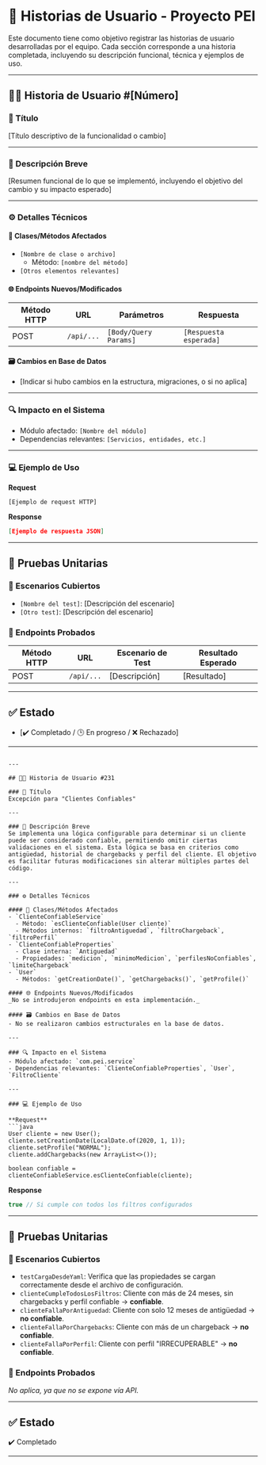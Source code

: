 
# 📘 Historias de Usuario - Proyecto PEI

Este documento tiene como objetivo registrar las historias de usuario desarrolladas por el equipo. Cada sección corresponde a una historia completada, incluyendo su descripción funcional, técnica y ejemplos de uso.

---

## 🧑‍💻 Historia de Usuario #[Número]

### 📝 Título
[Título descriptivo de la funcionalidad o cambio]

---

### 📌 Descripción Breve
[Resumen funcional de lo que se implementó, incluyendo el objetivo del cambio y su impacto esperado]

---

### ⚙️ Detalles Técnicos

#### 🧩 Clases/Métodos Afectados
- `[Nombre de clase o archivo]`
  - Método: `[nombre del método]`
- `[Otros elementos relevantes]`

#### 🌐 Endpoints Nuevos/Modificados
| Método HTTP | URL | Parámetros | Respuesta |
|-------------|-----|------------|-----------|
| POST        | `/api/...` | `[Body/Query Params]` | `[Respuesta esperada]` |

#### 🗃️ Cambios en Base de Datos
- [Indicar si hubo cambios en la estructura, migraciones, o si no aplica]

---

### 🔍 Impacto en el Sistema
- Módulo afectado: `[Nombre del módulo]`
- Dependencias relevantes: `[Servicios, entidades, etc.]`

---

### 💻 Ejemplo de Uso

**Request**
```http
[Ejemplo de request HTTP]
```

**Response**
```json
[Ejemplo de respuesta JSON]
```

---

## 🧪 Pruebas Unitarias

### 🧪 Escenarios Cubiertos
- `[Nombre del test]`: [Descripción del escenario]
- `[Otro test]`: [Descripción del escenario]

### 🧪 Endpoints Probados
| Método HTTP | URL | Escenario de Test | Resultado Esperado |
|-------------|-----|-------------------|---------------------|
| POST        | `/api/...` | [Descripción] | [Resultado] |

---

## ✅ Estado
- [✔️ Completado / 🕒 En progreso / ❌ Rechazado]

---

```

---

## 👨‍💻 Historia de Usuario #231

### 📝 Título  
Excepción para "Clientes Confiables"

---

### 📌 Descripción Breve  
Se implementa una lógica configurable para determinar si un cliente puede ser considerado confiable, permitiendo omitir ciertas validaciones en el sistema. Esta lógica se basa en criterios como antigüedad, historial de chargebacks y perfil del cliente. El objetivo es facilitar futuras modificaciones sin alterar múltiples partes del código.

---

### ⚙️ Detalles Técnicos  

#### 🧪 Clases/Métodos Afectados  
- `ClienteConfiableService`
  - Método: `esClienteConfiable(User cliente)`
  - Métodos internos: `filtroAntiguedad`, `filtroChargeback`, `filtroPerfil`
- `ClienteConfiableProperties`
  - Clase interna: `Antiguedad`
  - Propiedades: `medicion`, `minimoMedicion`, `perfilesNoConfiables`, `limiteChargeback`
- `User`
  - Métodos: `getCreationDate()`, `getChargebacks()`, `getProfile()`

#### 🌐 Endpoints Nuevos/Modificados  
_No se introdujeron endpoints en esta implementación._

#### 🗃️ Cambios en Base de Datos  
- No se realizaron cambios estructurales en la base de datos.

---

### 🔍 Impacto en el Sistema  
- Módulo afectado: `com.pei.service`
- Dependencias relevantes: `ClienteConfiableProperties`, `User`, `FiltroCliente`

---

### 💻 Ejemplo de Uso  

**Request**  
```java
User cliente = new User();
cliente.setCreationDate(LocalDate.of(2020, 1, 1));
cliente.setProfile("NORMAL");
cliente.addChargebacks(new ArrayList<>());

boolean confiable = clienteConfiableService.esClienteConfiable(cliente);
```

**Response**
```java
true // Si cumple con todos los filtros configurados
```

---

## 🧪 Pruebas Unitarias

### 🧪 Escenarios Cubiertos
- `testCargaDesdeYaml`: Verifica que las propiedades se cargan correctamente desde el archivo de configuración.
- `clienteCumpleTodosLosFiltros`: Cliente con más de 24 meses, sin chargebacks y perfil confiable → **confiable**.
- `clienteFallaPorAntiguedad`: Cliente con solo 12 meses de antigüedad → **no confiable**.
- `clienteFallaPorChargebacks`: Cliente con más de un chargeback → **no confiable**.
- `clienteFallaPorPerfil`: Cliente con perfil "IRRECUPERABLE" → **no confiable**.

### 🧪 Endpoints Probados
_No aplica, ya que no se expone vía API._

---

## ✅ Estado
✔️ Completado

---

